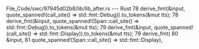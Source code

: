 File_Code/swc/97945d02b8/lib/lib_after.rs --- Rust
78     derive_fmt(&input, quote_spanned!(call_site() => std::fmt::Debug)).to_tokens(&mut tts);                                                               78     derive_fmt(&input, quote_spanned!(Span::call_site() => std::fmt::Debug)).to_tokens(&mut tts);
79     derive_fmt(&input, quote_spanned!(call_site() => std::fmt::Display)).to_tokens(&mut tts);                                                             79     derive_fmt(
                                                                                                                                                             80         &input,
                                                                                                                                                             81         quote_spanned!(Span::call_site() => std::fmt::Display),


